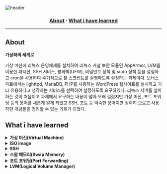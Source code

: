 ![header](https://capsule-render.vercel.app/api?type=transparent&fontColor=703ee5&height=120&section=header&text=Born2beRoot&fontSize=70)

<h3 align="center">
	<a href="#about">About</a>
	<span> · </span>
	<a href="#what-i-have-learned">What i have learned</a>
</h3>

---

## About
<b>가상화의 세계로</b>

가상 머신에 리눅스 운영체제를 설치하여 리눅스 커널 보안 모듈인 AppArmor, LVM을 이용한 파티션, SSH 서비스, 방화벽(UFW), 비밀번호 정책 및 sudo 정책 등을 설정하고 cron을 사용하여 주기적으로 쉘 스크립트를 실행하도록 설정하는 과제이다. 보너스 파트에서는 lighttpd, MariaDB, PHP를 사용하는 WordPress 웹사이트를 설치하고 기타 유용하다고 생각하는 서비스를 선택하여 설정하도록 요구하였다. 리눅스 서버를 설치하는 것이 처음이고 과제에서 요구하는 내용이 많아 오래 걸렸지만 가상 머신, 포트 포워딩 등의 용어를 새롭게 알게 되었고 SSH, 포트 등 익숙한 용어지만 정확히 모르고 사용하던 개념들을 정리할 수 있는 기회가 되었다.

## What i have learned

<details>
<summary><b>가상 머신(Virtual Machine)</b></summary>
 
 - 가상 머신은 CPU, RAM, 하드디스크 등의 컴퓨팅 환경을 소프트웨어로 구현한 가상의 컴퓨터를 의미한다.
 - 일반 컴퓨터에서처럼 가상 머신 위에서 운영체제나 응용 프로그램을 설치하고 실행할 수 있다.
 - Oracle VM VirtualBox는 가상 머신을 구현하는 가상화 소프트웨어이다.
 - 하나의 서버 컴퓨터에서 가상 머신을 여러 개 만들어 여러 서비스를 운영하면 하드웨어 자원을 최대한 활용할 수 있다고 한다.
 > 참고: [가상화 기술(전가상화, 반가상화, 호스트기반 가상화)쉽게 설명!](https://mamu2830.blogspot.com/2020/04/blog-post.html)
<br>
</details>

<details>
<summary><b>ISO image</b></summary>

 - 데비안(Debian) 공식 홈페이지에 들어가 운영체제를 설치하려고 하니 여러 이미지들 중 하나를 다운로드하라고 한다. 내가 알고 있던 이미지는 그림 파일 밖에 없어서 여기서 말하는 이미지가 무엇인지 혼동이 왔다. 찾아보니 ISO 이미지(ISO image)라고 한다.
 - ISO 이미지는 광학 디스크(CD, DVD, BD 등)에 포함된 모든 파일 데이터를 담고 있는 파일이라고 한다.
 - ISO 이미지를 이용하면 소프트웨어를 물리적인 매체를 이용하지 않고 네트워크를 통해 전송할 수 있으며 ISO 이미지를 다시 광학 디스크로 구울 수도 있다고 한다.
 - 본 과제에서는 debian installer를 ISO 이미지 파일로 다운로드해서 가상 머신에서 가상 디스크를 마운트하여 운영체제를 설치하였다.
 > 참고: [ISO 이미지](https://ko.wikipedia.org/wiki/ISO_%EC%9D%B4%EB%AF%B8%EC%A7%80)
<br>
</details>

<details>
<summary><b>SSH</b></summary>

 - SSH란 Secure Shell의 약자로 원격지 호스트 컴퓨터에 접속하기 위해 사용되는 인터넷 프로토콜이다.
 - 암호화로 인해 기존의 유닉스 시스템 셸에 원격 접속하기 위해 사용되던 Telnet보다 보안성이 좋다고 한다.
 - SSH Key는 공개키(public key)와 개인키(private key)의 쌍으로 이루어져 있으며 공개키를 서버에 복사하여 저장한 후 클라이언트에서 서버에 접속 요청을 하면 서버에 저장된 공개키와 클라이언트가 가지고 있는 개인키를 비교하여 서로 한 쌍의 키임이 확인되면 데이터를 주고 받을 수 있게 된다.
 - 대표적인 예시로 깃허브 원격 저장소에 소스코드를 올릴 때 또는 AWS 인스턴스 서버에 접속하여 해당 머신을 원격으로 제어할 때 SSH를 통한 연결을 한다.
 > 참고: [[네트워크] SSH란?](https://hanamon.kr/%EB%84%A4%ED%8A%B8%EC%9B%8C%ED%81%AC-ssh%EB%9E%80/)
<br>
</details>

<details>
<summary><b>스왑 메모리(Swap Memory)</b></summary>

 - 과제에서 요구하는 파티션 구조에는 마운트 포인트가 [SWAP]으로 표시된 스왑 영역이 존재했다.
 - 스왑 메모리(Swap Memory)는 물리 메모리가 부족할 경우 디스크 공간을 이용하여 부족한 메모리를 대체할 수 있는 공간을 의미한다.
 - 디스크의 일부를 사용하기 때문에 물리 메모리에 비해 접근과 처리 속도는 떨어진다고 한다.
 - 운영체제를 공부하며 배웠던 프로세스 단위 또는 페이지 단위의 스와핑(Swapping)이 스왑 메모리를 활용한다는 것을 알게 되었다. 
<br>
</details>

<details>
<summary><b>포트 포워딩(Port Forwarding)</b></summary>

 - 포트 포워딩(Port Forwarding)은 특정한 포트로 들어오는 데이터 패킷을 다른 포트로 전달해주는 것이다.
 - 공인 IP 주소를 할당받은 공유기가 있고 공유기에서 구축한 사설 네트워크에 사설 IP 주소를 할당받은 여러 개의 컴퓨터가 있다면 그 중 하나의 컴퓨터에서 웹 서버를 열었을 때 인터넷을 통해 웹 서버에 접근하려면 공유기의 공인 IP 주소를 이용해야 한다.
 - 이때 공유기에서는 포트 포워딩 설정을 통해 공인 IP 주소의 특정 포트로 들어오는 연결을 웹 서버가 있는 특정 컴퓨터로 전달하도록 할 수 있다.
 - 과제에서는 Host IP 주소의 특정 포트로 들어오는 연결을 포트 포워딩을 통해 가상 머신으로 전달하도록 설정하였다.
 > 참고: [포트 포워딩이란?](https://lamanus.kr/59)
<br>
</details>

<details>
<summary><b>LVM(Logical Volume Manager)</b></summary>

 - LVM은 리눅스의 저장 공간을 효율적이고 유연하게 관리하기 위한 커널의 한 부분이자 프로그램이다.
 - 기존 방식에서는 파일 시스템이 블록 장치에 직접 접근해서 읽고 쓰기를 했다면 LVM을 사용한 방식에서는 파일 시스템이 가상의 논리적인 블록 장치에 읽고 쓰기를 하게 된다.
 - LVM을 사용하면 특정 영역의 사용량이 많아져서 저장 공간이 부족할 경우에 기존의 방식보다 유연하게 대응할 수 있다고 한다.
 > 참고: [[소개] LVM(Logical Volume Manager) - 개념](https://tech.cloud.nongshim.co.kr/2018/11/23/lvmlogical-volume-manager-1-%EA%B0%9C%EB%85%90/)
<br>
</details>
